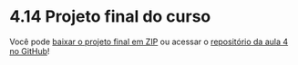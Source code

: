 # 4.14 Projeto final do curso

Você pode [baixar o projeto final em ZIP](https://github.com/alura-cursos/3104-serverless-sqs/archive/refs/heads/aula-4.zip) ou acessar o [repositório da aula 4 no GitHub](https://github.com/alura-cursos/3104-serverless-sqs/tree/aula-4)!